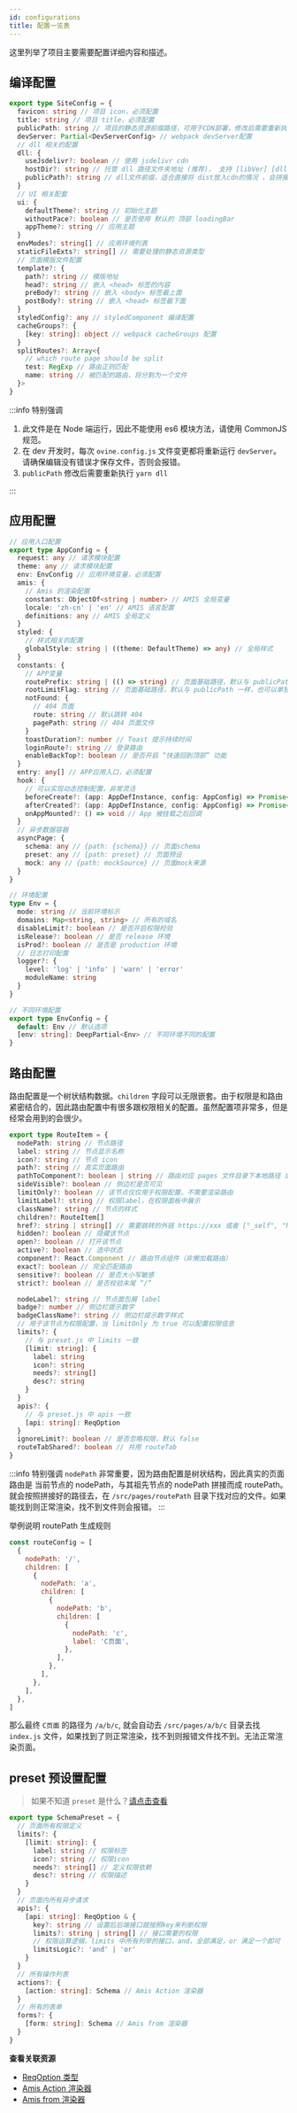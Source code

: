 ```yaml
---
id: configurations
title: 配置一览表
---
```


这里列举了项目主要需要配置详细内容和描述。

## 编译配置

```ts title="/ovine.config.js Ovine编译配置"
export type SiteConfig = {
  favicon: string // 项目 icon，必须配置
  title: string // 项目 title，必须配置
  publicPath: string // 项目的静态资源前缀路径，可用于CDN部署，修改后需要重新执行 `yarn dll`
  devServer: Partial<DevServerConfig> // webpack devServer配置
  // dll 相关的配置
  dll: {
    useJsdelivr?: boolean // 使用 jsdelivr cdn
    hostDir?: string // 托管 dll 路径文件夹地址 (推荐)， 支持 [libVer] [dllVer] 的模版变量替换
    publicPath?: string // dll文件前缀，适合直接将 dist放入cdn的情况 ，会拼接 publicPath + 'static/ovine/dll/'
  }
  // UI 相关配套
  ui: {
    defaultTheme?: string // 初始化主题
    withoutPace?: boolean // 是否使用 默认的 顶部 loadingBar
    appTheme?: string // 应用主题
  }
  envModes?: string[] // 应用环境列表
  staticFileExts?: string[] // 需要处理的静态资源类型
  // 页面模版文件配置
  template?: {
    path?: string // 模版地址
    head?: string // 嵌入 <head> 标签的内容
    preBody?: string // 嵌入 <body> 标签最上面
    postBody?: string // 嵌入 <head> 标签最下面
  }
  styledConfig?: any // styledComponent 编译配置
  cacheGroups?: {
    [key: string]: object // webpack cacheGroups 配置
  }
  splitRoutes?: Array<{
    // which route page should be split
    test: RegExp // 路由正则匹配
    name: string // 被匹配的路由，将分割为一个文件
  }>
}
```

:::info 特别强调

1. 此文件是在 Node 端运行，因此不能使用 es6 模块方法，请使用 CommonJS 规范。
2. 在 dev 开发时，每次 `ovine.config.js` 文件变更都将重新运行 `devServer`。请确保编辑没有错误才保存文件，否则会报错。
3. `publicPath` 修改后需要重新执行 `yarn dll`

:::

## 应用配置

```ts title="/src/app.auto.js Ovine应用配置"
// 应用入口配置
export type AppConfig = {
  request: any // 请求模块配置
  theme: any // 请求模块配置
  env: EnvConfig // 应用环境变量，必须配置
  amis: {
    // Amis 的渲染配置
    constants: ObjectOf<string | number> // AMIS 全局变量
    locale: 'zh-cn' | 'en' // AMIS 语言配置
    definitions: any // AMIS 全局定义
  }
  styled: {
    // 样式相关的配置
    globalStyle: string | ((theme: DefaultTheme) => any) // 全局样式
  }
  constants: {
    // APP变量
    routePrefix: string | (() => string) // 页面基础路径，默认与 publicPath 一样，也可以单独设置
    rootLimitFlag: string // 页面基础路径，默认与 publicPath 一样，也可以单独设置
    notFound: {
      // 404 页面
      route: string // 默认跳转 404
      pagePath: string // 404 页面文件
    }
    toastDuration?: number // Toast 提示持续时间
    loginRoute?: string // 登录路由
    enableBackTop?: boolean // 是否开启 “快速回到顶部” 功能
  }
  entry: any[] // APP应用入口，必须配置
  hook: {
    // 可以实现动态控制配置，非常灵活
    beforeCreate?: (app: AppDefInstance, config: AppConfig) => Promise<void> // 创建 App 之前的回调
    afterCreated?: (app: AppDefInstance, config: AppConfig) => Promise<void> // 创建 App 之后的 回调
    onAppMounted?: () => void // App 被挂载之后回调
  }
  // 异步数据容器
  asyncPage: {
    schema: any // {path: {schema}} // 页面schema
    preset: any // {path: preset} // 页面预设
    mock: any // {path: mockSource} // 页面mock来源
  }
}

// 环境配置
type Env = {
  mode: string // 当前环境标示
  domains: Map<string, string> // 所有的域名
  disableLimit?: boolean // 是否开启权限校验
  isRelease?: boolean // 是否 release 环境
  isProd?: boolean // 是否是 production 环境
  // 日志打印配置
  logger?: {
    level: 'log' | 'info' | 'warn' | 'error'
    moduleName: string
  }
}

// 不同环境配置
export type EnvConfig = {
  default: Env // 默认选项
  [env: string]: DeepPartial<Env> // 不同环境不同的配置
}
```

## 路由配置

路由配置是一个树状结构数据。`children` 字段可以无限嵌套。由于权限是和路由紧密结合的，因此路由配置中有很多跟权限相关的配置。虽然配置项非常多，但是经常会用到的会很少。

```ts
export type RouteItem = {
  nodePath: string // 节点路径
  label: string // 节点显示名称
  icon?: string // 节点 icon
  path?: string // 真实页面路由
  pathToComponent?: boolean | string // 路由对应 pages 文件目录下本地路径 或者 远程页面。比如 https://xxx, http://xxx, root://xxx
  sideVisible?: boolean // 侧边栏是否可见
  limitOnly?: boolean // 该节点仅仅用于权限配置，不需要渲染路由
  limitLabel?: string // 权限label，在权限面板中展示
  className?: string // 节点的样式
  children?: RouteItem[]
  href?: string | string[] // 需要跳转的外链 https://xxx 或者 ["_self", "https://xxx"] 数组第一个参数确定 target
  hidden?: boolean // 隐藏该节点
  open?: boolean // 打开该节点
  active?: boolean // 选中状态
  component?: React.Component // 路由节点组件（非懒加载路由）
  exact?: boolean // 完全匹配路由
  sensitive?: boolean // 是否大小写敏感
  strict?: boolean // 是否校验末尾 “/”

  nodeLabel?: string // 节点面包屑 label
  badge?: number // 侧边栏提示数字
  badgeClassName?: string // 侧边栏提示数字样式
  // 用于该节点为权限配置，当 limitOnly 为 true 可以配置权限信息
  limits?: {
    // 与 preset.js 中 limits 一致
    [limit: string]: {
      label: string
      icon?: string
      needs?: string[]
      desc?: string
    }
  }
  apis?: {
    // 与 preset.js 中 apis 一致
    [api: string]: ReqOption
  }
  ignoreLimit?: boolean // 是否忽略权限，默认 false
  routeTabShared?: boolean // 共用 routeTab
}
```

:::info 特别强调
`nodePath` 非常重要，因为路由配置是树状结构，因此真实的页面路由是 当前节点的 nodePath，与其祖先节点的 nodePath 拼接而成 routePath。就会按照拼接好的路径去，在 `/src/pages/routePath` 目录下找对应的文件。如果能找到则正常渲染，找不到文件则会报错。
:::

举例说明 routePath 生成规则

```js
const routeConfig = [
  {
    nodePath: '/',
    children: [
      {
        nodePath: 'a',
        children: [
          {
            nodePath: 'b',
            children: [
              {
                nodePath: 'c',
                label: 'C页面',
              },
            ],
          },
        ],
      },
    ],
  },
]
```

那么最终 `C页面` 的路径为 `/a/b/c`, 就会自动去 `/src/pages/a/b/c` 目录去找 `index.js` 文件，如果找到了则正常渲染，找不到则报错文件找不到。无法正常渲染页面。

## preset 预设置配置

> 如果不知道 `preset` 是什么？[请点击查看](/org/docs/guides/concepts#presetjs-%E9%A2%84%E8%AE%BE%E6%96%87%E4%BB%B6)

```ts
export type SchemaPreset = {
  // 页面所有权限定义
  limits?: {
    [limit: string]: {
      label: string // 权限标签
      icon?: string // 权限icon
      needs?: string[] // 定义权限依赖
      desc?: string // 权限描述
    }
  }
  // 页面内所有异步请求
  apis?: {
    [api: string]: ReqOption & {
      key?: string // 设置后后端接口就按照key来判断权限
      limits?: string | string[] // 接口需要的权限
      // 权限运算逻辑，limits 中所有列举的接口，and，全部满足，or 满足一个即可
      limitsLogic?: 'and' | 'or'
    }
  }
  // 所有操作列表
  actions?: {
    [action: string]: Schema // Amis Action 渲染器
  }
  // 所有的表单
  forms?: {
    [form: string]: Schema // Amis from 渲染器
  }
}
```

**查看关联资源**

- [ReqOption 类型](/org/docs/modules/request#reqoption-%E9%80%89%E9%A1%B9)
- [Amis Action 渲染器](https://baidu.github.io/amis/docs/components/action)
- [Amis from 渲染器](https://baidu.github.io/amis/docs/components/form/index)
